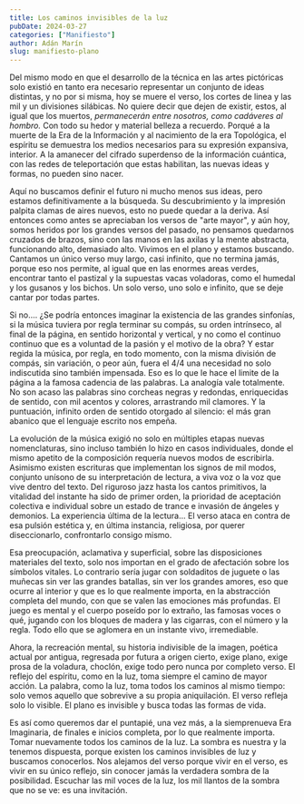 ```yaml
---
title: Los caminos invisibles de la luz
pubDate: 2024-03-27
categories: ["Manifiesto"]
author: Adán Marín
slug: manifiesto-plano
---
```


Del mismo modo en que el desarrollo de la técnica en las artes pictóricas solo
existió en tanto era necesario representar un conjunto de ideas distintas, y no
por si misma, hoy se muere el verso, los cortes de linea y las mil y un
divisiones silábicas. No quiere decir que dejen de existir, estos, al igual que
los muertos, _permanecerán entre nosotros, como cadáveres al hombro._ Con todo
su hedor y material belleza a recuerdo. Porqué a la muerte de la Era de la
Información y al nacimiento de la era Topológica, el espíritu se demuestra los
medios necesarios para su expresión expansiva, interior. A la amanecer del
cifrado superdenso de la información cuántica, con las redes de teleportación
que estas habilitan, las nuevas ideas y formas, no pueden sino nacer.

Aquí no buscamos definir el futuro ni mucho menos sus ideas, pero estamos
definitivamente a la búsqueda. Su descubrimiento y la impresión palpita clamas
de aires nuevos, esto no puede quedar a la deriva. Así entonces como antes se
apreciaban los versos de "arte mayor", y aún hoy, somos heridos por los grandes
versos del pasado, no pensamos quedarnos cruzados de brazos, sino con las manos
en las axilas y la mente abstracta, funcionando alto, demasiado alto. Vivimos en
el plano y estamos buscando. Cantamos un único verso muy largo, casi infinito,
que no termina jamás, porque eso nos permite, al igual que en las enormes areas
verdes, encontrar tanto el pastizal y la supuestas vacas voladoras, como el
humedal y los gusanos y los bichos. Un solo verso, uno solo e infinito, que se
deje cantar por todas partes.

Si no.... ¿Se podría entonces imaginar la existencia de las grandes sinfonías,
si la música tuviera por regla terminar su compás, su orden intrínseco, al final
de la página, en sentido horizontal y vertical, y no como el continuo continuo
que es a voluntad de la pasión y el motivo de la obra? Y estar regida la música,
por regla, en todo momento, con la misma división de compás, sin variación, o
peor aún, fuera el 4/4 una necesidad no solo indiscutida sino también impensada.
Eso es lo que le hace el limite de la página a la famosa cadencia de las
palabras. La analogía vale totalmente. No son acaso las palabras sino corcheas
negras y redondas, enriquecidas de sentido, con mil acentos y colores,
arrastrando mil clamores. Y la puntuación, infinito orden de sentido otorgado al
silencio: el más gran abanico que el lenguaje escrito nos empeña.

La evolución de la música exigió no solo en múltiples etapas nuevas
nomenclaturas, sino incluso también lo hizo en casos individuales, donde el
mismo apetito de la composición requería nuevos modos de escribirla. Asimismo
existen escrituras que implementan los signos de mil modos, conjunto unísono de
su interpretación de lectura, a viva voz o la voz que vive dentro del texto. Del
riguroso jazz hasta los cantos primitivos, la vitalidad del instante ha sido de
primer orden, la prioridad de aceptación colectiva e individual sobre un estado
de trance e invasión de ángeles y demonios. La experiencia última de la
lectura... El verso ataca en contra de esa pulsión estética y, en última
instancia, religiosa, por querer diseccionarlo, confrontarlo consigo mismo.

Esa preocupación, aclamativa y superficial, sobre las disposiciones materiales
del texto, solo nos importan en el grado de afectación sobre los símbolos
vitales. Lo contrario sería jugar con soldaditos de juguete o las muñecas sin
ver las grandes batallas, sin ver los grandes amores, eso que ocurre al interior
y que es lo que realmente importa, en la abstracción completa del mundo, con que
se valen las emociones más profundas. El juego es mental y el cuerpo
poseído por lo extraño, las famosas voces o qué, jugando con los bloques de madera
y las cigarras, con el número y la regla. Todo ello que se aglomera en un
instante vivo, irremediable.

Ahora, la recreación mental, su historia indivisible de la imagen, poética
actual por antigua, regresada por futura a origen cierto, exige plano, exige
prosa de la voladura, choclón, exige todo pero nunca por completo verso. El
reflejo del espíritu, como en la luz, toma siempre el camino de mayor acción. La
palabra, como la luz, toma todos los caminos al mismo tiempo: solo vemos aquello
que sobrevive a su propia aniquilación. El verso refleja solo lo visible. El
plano es invisible y busca todas las formas de vida.

Es así como queremos dar el puntapié, una vez más, a la siemprenueva Era
Imaginaria, de finales e inicios completa, por lo que realmente importa. Tomar
nuevamente todos los caminos de la luz. La sombra es nuestra y la tenemos
dispuesta, porque existen los caminos invisibles de luz y buscamos conocerlos.
Nos alejamos del verso porque vivir en el verso, es vivir en su único reflejo,
sin conocer jamás la verdadera sombra de la posibilidad. Escuchar las mil voces
de la luz, los mil llantos de la sombra que no se ve: es una invitación.
